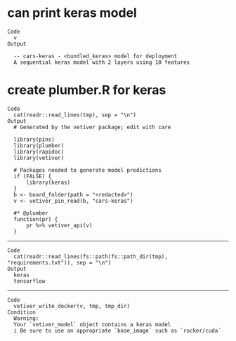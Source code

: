 # can print keras model

    Code
      v
    Output
      
      -- cars-keras - <bundled_keras> model for deployment 
      A sequential keras model with 2 layers using 10 features

# create plumber.R for keras

    Code
      cat(readr::read_lines(tmp), sep = "\n")
    Output
      # Generated by the vetiver package; edit with care
      
      library(pins)
      library(plumber)
      library(rapidoc)
      library(vetiver)
      
      # Packages needed to generate model predictions
      if (FALSE) {
          library(keras)
      }
      b <- board_folder(path = "<redacted>")
      v <- vetiver_pin_read(b, "cars-keras")
      
      #* @plumber
      function(pr) {
          pr %>% vetiver_api(v)
      }

---

    Code
      cat(readr::read_lines(fs::path(fs::path_dir(tmp), "requirements.txt")), sep = "\n")
    Output
      keras
      tensorflow

---

    Code
      vetiver_write_docker(v, tmp, tmp_dir)
    Condition
      Warning:
      Your `vetiver_model` object contains a keras model
      i Be sure to use an appropriate `base_image` such as `rocker/cuda`

